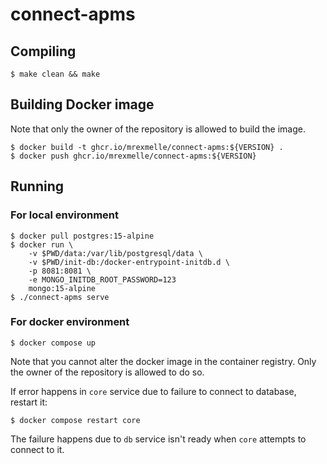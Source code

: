 # connect-apms

## Compiling

```
$ make clean && make
```

## Building Docker image

Note that only the owner of the repository is allowed to build the image. 

```
$ docker build -t ghcr.io/mrexmelle/connect-apms:${VERSION} .
$ docker push ghcr.io/mrexmelle/connect-apms:${VERSION}
```

## Running

### For local environment

```
$ docker pull postgres:15-alpine
$ docker run \
	-v $PWD/data:/var/lib/postgresql/data \
	-v $PWD/init-db:/docker-entrypoint-initdb.d \
	-p 8081:8081 \
	-e MONGO_INITDB_ROOT_PASSWORD=123
	mongo:15-alpine
$ ./connect-apms serve
```

### For docker environment

```
$ docker compose up
```
Note that you cannot alter the docker image in the container registry. Only the owner of the repository is allowed to do so.

If error happens in `core` service due to failure to connect to database, restart it:
```
$ docker compose restart core
```
The failure happens due to `db` service isn't ready when `core` attempts to connect to it.
